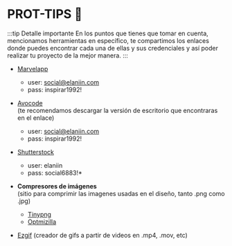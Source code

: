 # PROT-TIPS 🥠 
:::tip Detalle importante
En los puntos que tienes que tomar en cuenta, mencionamos herramientas en específico, te compartimos los enlaces donde puedes encontrar cada una de ellas y sus credenciales y así poder realizar tu proyecto de la mejor manera.
:::

- [Marvelapp](http://marvelapp.com)
  - user: social@elaniin.com
  - pass: inspirar1992!

- [Avocode](https://avocode.com/download) 
  <br><span class="text-grey italic">(te recomendamos descargar la  versión de escritorio que encontraras en el enlace)</span>
  - user: social@elaniin.com
  - pass: inspirar1992!

- [Shutterstock](http://shutterstock.com)
  - user: elaniin
  - pass: social6883!*

- **Compresores de imágenes**
  <br><span class="text-grey italic">(sitio para comprimir las imagenes usadas en el diseño, tanto .png como .jpg)</span>
  - [Tinypng](http://tinypng.com) 
  - [Optmizilla](https://imagecompressor.com/es/)
  
- [Ezgif](http://ezgif.com) <span class="text-grey italic">(creador de gifs a partir de videos en .mp4, .mov, etc)</span>
